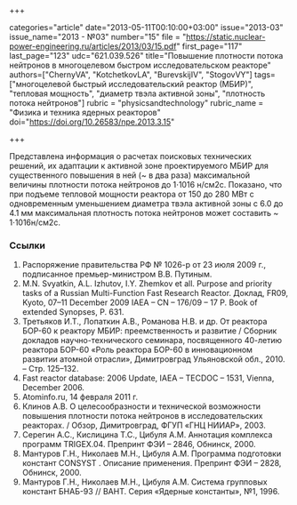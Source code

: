 +++

categories="article"
date="2013-05-11T00:10:00+03:00"
issue="2013-03"
issue_name="2013 - №03"
number="15"
file = "https://static.nuclear-power-engineering.ru/articles/2013/03/15.pdf"
first_page="117"
last_page="123"
udc="621.039.526"
title="Повышение плотности потока нейтронов в многоцелевом быстром исследовательском реакторе"
authors=["ChernyVA", "KotchetkovLA", "BurevskijIV", "StogovVY"]
tags=["многоцелевой быстрый исследовательский реактор (МБИР)", "тепловая мощность", "диаметр твэла активной зоны", "плотность потока нейтронов"]
rubric = "physicsandtechnology"
rubric_name = "Физика и техника ядерных реакторов"
doi="https://doi.org/10.26583/npe.2013.3.15"

+++

Представлена информация о расчетах поисковых технических решений, их адаптации к активной зоне проектируемого МБИР для существенного повышения в ней (~ в два раза) максимальной величины плотности потока нейтронов до 1⋅1016 н/см2с. Показано, что при подъеме тепловой мощности реактора от 150 до 280 МВт с одновременным уменьшением диаметра твэла активной зоны с 6.0 до 4.1 мм максимальная плотность потока нейтронов может составить ~ 1⋅1016н/см2с.

### Ссылки

1. Распоряжение правительства РФ № 1026-р от 23 июля 2009 г., подписанное премьер-министром В.В. Путиным.
2. M.N. Svyatkin, A.L. Izhutov, I.Y. Zhemkov et all. Purpose and priority tasks of a Russian Multi-Function Fast Research Reactor. Доклад, FR09, Kyoto, 07–11 December 2009 IAEA – CN – 176/09 – 17 P. Book of extended Synopses, P. 631.
3. Третьяков И.Т., Лопаткин А.В., Романова Н.В. и др. От реактора БОР-60 к реактору МБИР: преемственность и развитие / Сборник докладов научно-технического семинара, посвященного 40-летию реактора БОР-60 «Роль реактора БОР-60 в инновационном развитии атомной отрасли», Димитровград Ульяновской обл., 2010. – Стр. 125–132.
4. Fast reactor database: 2006 Update, IAEA – TECDOC – 1531, Vienna, December 2006.
5. Atominfo.ru, 14 февраля 2011 г.
6. Клинов А.В. О целесообразности и технической возможности повышения плотности потока нейтронов в исследовательских реакторах. / Обзор, Димитровград, ФГУП «ГНЦ НИИАР», 2003.
7. Серегин А.С., Кислицина Т.С., Цибуля А.М. Аннотация комплекса программ TRIGEX.04. Препринт ФЭИ – 2846, Обнинск, 2000.
8. Мантуров Г.Н., Николаев М.Н., Цибуля А.М. Программа подготовки констант CONSYST . Описание применения. Препринт ФЭИ – 2828, Обнинск, 2000.
9. Мантуров Г.Н., Николаев М.Н., Цибуля А.М. Система групповых констант БНАБ-93 // ВАНТ. Серия «Ядерные константы», №1, 1996.